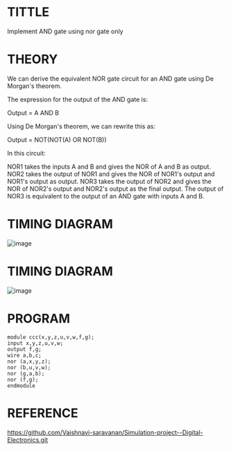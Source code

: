 # TITTLE
Implement AND gate using nor gate only
# THEORY
We can derive the equivalent NOR gate circuit for an AND gate using De Morgan's theorem.

The expression for the output of the AND gate is:

Output = A AND B

Using De Morgan's theorem, we can rewrite this as:

Output = NOT(NOT(A) OR NOT(B))


In this circuit:

NOR1 takes the inputs A and B and gives the NOR of A and B as output.
NOR2 takes the output of NOR1 and gives the NOR of NOR1's output and NOR1's output as output.
NOR3 takes the output of NOR2 and gives the NOR of NOR2's output and NOR2's output as the final output.
The output of NOR3 is equivalent to the output of an AND gate with inputs A and B.

# TIMING DIAGRAM
![image](https://github.com/Vaishnavi-saravanan/Simulation-project--Digital-Electronics/assets/118541897/7a4aaa95-e243-4d74-906b-c879c69c76ad)

# TIMING DIAGRAM
![image](https://github.com/Vaishnavi-saravanan/Simulation-project--Digital-Electronics/assets/118541897/420f688b-e462-409f-9f3d-b0f3e0be2231)

# PROGRAM
```
module ccc(x,y,z,u,v,w,f,g);
input x,y,z,u,v,w;
output f,g;
wire a,b,c;
nor (a,x,y,z);
nor (b,u,v,w);
nor (g,a,b);
nor (f,g);
endmodule
```
# REFERENCE
https://github.com/Vaishnavi-saravanan/Simulation-project--Digital-Electronics.git
